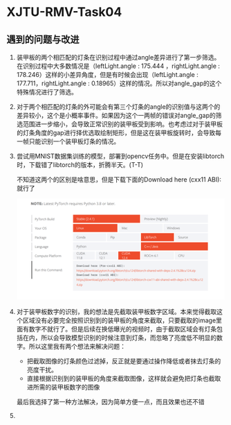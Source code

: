 # XJTU-RMV-Task04

##  遇到的问题与改进

1. 装甲板的两个相匹配的灯条在识别过程中通过angle差异进行了第一步筛选。在识别过程中大多数情况是（leftLight.angle : 175.444 ，rightLight.angle : 178.246）这样的小差异角度，但是有时候会出现（leftLight.angle : 177.711，rightLight.angle : 0.18965）这样的情况。所以对angle_gap的这个特殊情况进行了筛选。

2. 对于两个相匹配的灯条的外可能会有第三个灯条的angle的识别值与这两个的差异较小，这个是小概率事件。如果因为这个一两帧的错误对angle_gap的筛选范围进一步缩小，会导致正常识别的装甲板受到影响。也考虑过对于装甲板的灯条角度的gap进行择优选取绘制矩形，但是这在装甲板旋转时，会导致每一帧只能识别一个装甲板灯条的情况。

3. 尝试用MNIST数据集训练的模型，部署到opencv任务中。但是在安装libtorch时，下载错了libtorch的版本，折腾半天。(T-T) 

   不知道这两个的区别是啥意思，但是下载下面的Download here (cxx11 ABI):就行了

   <img src="README.assets/image-20241013221859257.png" alt="image-20241013221859257" style="zoom: 80%;" />

4. 对于装甲板数字的识别，我的想法是先截取装甲板数字区域。本来觉得截取这个区域没有必要完全按照识别到的装甲板的角度来截取，只要截取的image里面有数字不就行了。但是后续在换低曝光的视频时，由于截取区域会有灯条包括在内，所以会导致模型识别的时候注意到灯条，而忽略了亮度低不明显的数字。所以这里我有两个想法来解决问题：

   - 把截取图像的灯条颜色过滤掉，反正就是要通过操作降低或者抹去灯条的亮度干扰。
   - 直接根据识别到的装甲板的角度来截取图像，这样就会避免把灯条也截取进所需的装甲板数字的图像

   最后我选择了第一种方法解决，因为简单方便一点，而且效果也还不错

5. 
